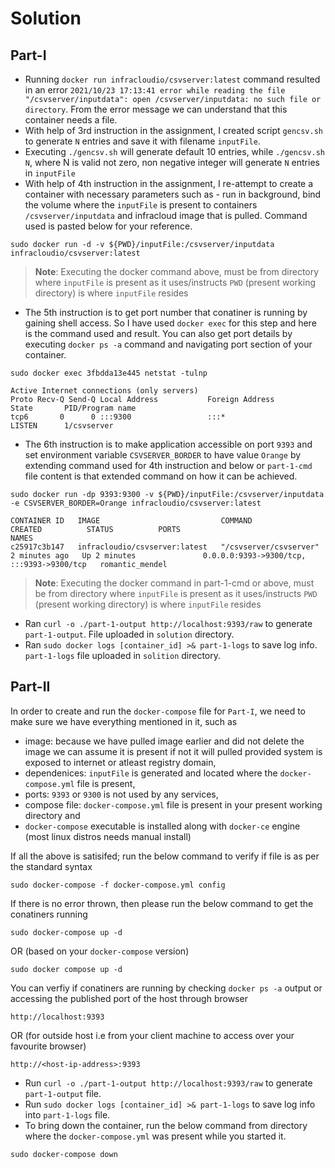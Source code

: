 # Solution

## Part-I

- Running `docker run infracloudio/csvserver:latest` command resulted in an error `2021/10/23 17:13:41 error while reading the file "/csvserver/inputdata": open /csvserver/inputdata: no such file or directory`. From the error message we can understand that this container needs a file.
- With help of 3rd instruction in the assignment, I created script `gencsv.sh` to generate `N` entries and save it with filename `inputFile`.
- Executing `./gencsv.sh` will generate default 10 entries, while `./gencsv.sh N`, where N is valid not zero, non negative integer will generate `N` entries in `inputFile`
- With help of 4th instruction in the assignment, I re-attempt to create a container with necessary parameters such as - run in background, bind the volume where the `inputFile` is present to containers `/csvserver/inputdata` and infracloud image that is pulled. Command used is pasted below for your reference.

```console
sudo docker run -d -v ${PWD}/inputFile:/csvserver/inputdata infracloudio/csvserver:latest
```
> **Note**: Executing the docker command above, must be from directory where `inputFile` is present as it uses/instructs `PWD` (present working directory) is where `inputFile` resides
- The 5th instruction is to get port number that conatiner is running by gaining shell access. So I have used `docker exec` for this step and here is the command used and result. You can also get port details by executing `docker ps -a` command and navigating port section of your container.

```console
sudo docker exec 3fbdda13e445 netstat -tulnp
```
```console
Active Internet connections (only servers)
Proto Recv-Q Send-Q Local Address           Foreign Address         State       PID/Program name    
tcp6       0      0 :::9300                 :::*                    LISTEN      1/csvserver        
```
- The 6th instruction is to make application accessible on port `9393` and set environment variable `CSVSERVER_BORDER` to have value `Orange` by extending command used for 4th instruction and below or `part-1-cmd` file content is that extended command on how it can be achieved.

```console
sudo docker run -dp 9393:9300 -v ${PWD}/inputFile:/csvserver/inputdata -e CSVSERVER_BORDER=Orange infracloudio/csvserver:latest
```
```
CONTAINER ID   IMAGE                           COMMAND                  CREATED          STATUS          PORTS                                                 NAMES
c25917c3b147   infracloudio/csvserver:latest   "/csvserver/csvserver"   2 minutes ago   Up 2 minutes               0.0.0.0:9393->9300/tcp, :::9393->9300/tcp   romantic_mendel
```
> **Note**: Executing the docker command in part-1-cmd or above, must be from directory where `inputFile` is present as it uses/instructs `PWD` (present working directory) is where `inputFile` resides

- Ran `curl -o ./part-1-output http://localhost:9393/raw` to generate `part-1-output`. File uploaded in `solution` directory.
- Ran  `sudo docker logs [container_id] >& part-1-logs` to save log info. `part-1-logs` file uploaded in `solition` directory.

## Part-II

In order to create and run the `docker-compose` file for `Part-I`, we need to make sure we have everything mentioned in it, such as     
- image: because we have pulled image earlier and did not delete the image we can assume it is present if not it will pulled provided system is exposed to internet or atleast registry domain, 
- dependenices: `inputFile` is generated and located where the `docker-compose.yml` file is present, 
- ports: `9393` or `9300` is not used by any services,
- compose file: `docker-compose.yml` file is present in your present working directory and
- `docker-compose` executable is installed along with `docker-ce` engine (most linux distros needs manual install)

If all the above is satisifed; run the below command to verify if file is as per the standard syntax

```console
sudo docker-compose -f docker-compose.yml config
```
If there is no error thrown, then please run the below command to get the conatiners running
```console
sudo docker-compose up -d
```
OR (based on your `docker-compose` version)
```console
sudo docker compose up -d
```
You can verfiy if conatiners are running by checking `docker ps -a` output or accessing the published port of the host through browser

```
http://localhost:9393
```
OR (for outside host i.e from your client machine to access over your favourite browser)
```
http://<host-ip-address>:9393
```
- Run `curl -o ./part-1-output http://localhost:9393/raw` to generate `part-1-output` file.
- Run `sudo docker logs [container_id] >& part-1-logs` to save log info into `part-1-logs` file.
- To bring down the container, run the below command from directory where the `docker-compose.yml` was present while you started it.
```console
sudo docker-compose down
```
